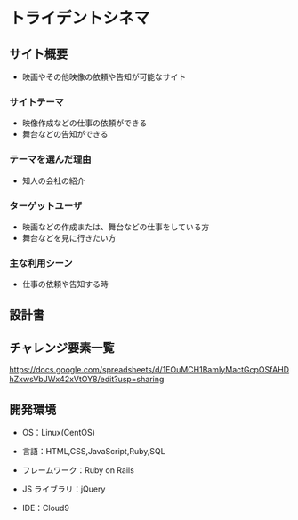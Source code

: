 # トライデントシネマ

  

## サイト概要
 - 映画やその他映像の依頼や告知が可能なサイト
  



  

### サイトテーマ
- 映像作成などの仕事の依頼ができる
- 舞台などの告知ができる
  



  

### テーマを選んだ理由

 - 知人の会社の紹介

  

### ターゲットユーザ

  

- 映画などの作成または、舞台などの仕事をしている方
- 舞台などを見に行きたい方

  

### 主な利用シーン

  

- 仕事の依頼や告知する時

  

## 設計書

  



  

## チャレンジ要素一覧
https://docs.google.com/spreadsheets/d/1EOuMCH1BamIyMactGcpOSfAHDhZxwsVbJWx42xVtOY8/edit?usp=sharing
  



  

## 開発環境

  

- OS：Linux(CentOS)

- 言語：HTML,CSS,JavaScript,Ruby,SQL

- フレームワーク：Ruby on Rails

- JS ライブラリ：jQuery

- IDE：Cloud9

  

